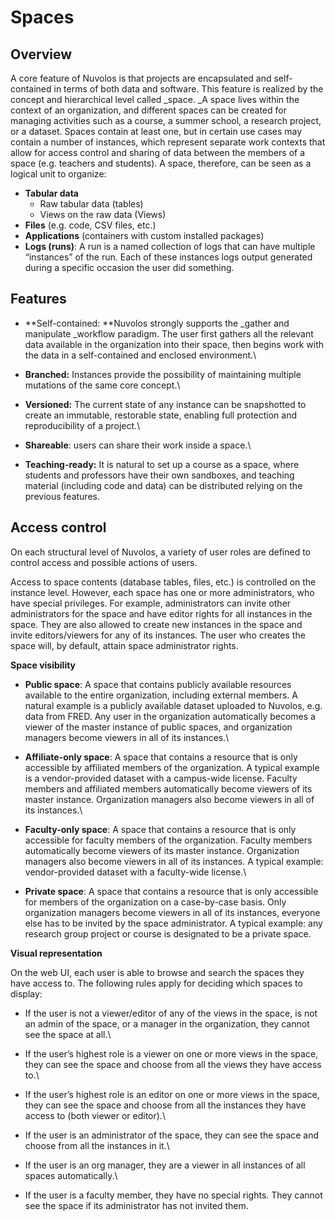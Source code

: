 # Spaces

## Overview

A core feature of Nuvolos is that projects are encapsulated and self-contained in terms of both data and software. This feature is realized by the concept and hierarchical level called _space. _A space lives within the context of an organization, and different spaces can be created for managing activities such as a course, a summer school, a research project, or a dataset. Spaces contain at least one, but in certain use cases may contain a number of instances, which represent separate work contexts that allow for access control and sharing of data between the members of a space (e.g. teachers and students). A space, therefore, can be seen as a logical unit to organize:

* **Tabular data**
  * Raw tabular data (tables)
  * Views on the raw data (Views)
* **Files** (e.g. code, CSV files, etc.)
* **Applications** (containers with custom installed packages)
* **Logs (runs)**: A run is a named collection of logs that can have multiple “instances” of the run. Each of these instances logs output generated during a specific occasion the user did something.

## Features

* **Self-contained: **Nuvolos strongly supports the _gather and manipulate _workflow paradigm. The user first gathers all the relevant data available in the organization into their space, then begins work with the data in a self-contained and enclosed environment.\

* **Branched:** Instances provide the possibility of maintaining multiple mutations of the same core concept.\

* **Versioned:** The current state of any instance can be snapshotted to create an immutable, restorable state, enabling full protection and reproducibility of a project.\

* **Shareable**: users can share their work inside a space.\

* **Teaching-ready:** It is natural to set up a course as a space, where students and professors have their own sandboxes, and teaching material (including code and data) can be distributed relying on the previous features.

## Access control

On each structural level of Nuvolos, a variety of user roles are defined to control access and possible actions of users.&#x20;

Access to space contents (database tables, files, etc.) is controlled on the instance level. However, each space has one or more administrators, who have special privileges. For example, administrators can invite other administrators for the space and have editor rights for all instances in the space. They are also allowed to create new instances in the space and invite editors/viewers for any of its instances. The user who creates the space will, by default, attain space administrator rights.

**Space visibility**

* **Public space**: A space that contains publicly available resources available to the entire organization, including external members. A natural example is a publicly available dataset uploaded to Nuvolos, e.g. data from FRED. Any user in the organization automatically becomes a viewer of the master instance of public spaces, and organization managers become viewers in all of its instances.\

* **Affiliate-only space**: A space that contains a resource that is only accessible by affiliated members of the organization. A typical example is a vendor-provided dataset with a campus-wide license. Faculty members and affiliated members automatically become viewers of its master instance. Organization managers also become viewers in all of its instances.\

* **Faculty-only space**: A space that contains a resource that is only accessible for faculty members of the organization. Faculty members automatically become viewers of its master instance. Organization managers also become viewers in all of its instances. A typical example: vendor-provided dataset with a faculty-wide license.\

* **Private space**: A space that contains a resource that is only accessible for members of the organization on a case-by-case basis. Only organization managers become viewers in all of its instances, everyone else has to be invited by the space administrator. A typical example: any research group project or course is designated to be a private space.

**Visual representation**

On the web UI, each user is able to browse and search the spaces they have access to. The following rules apply for deciding which spaces to display:

* If the user is not a viewer/editor of any of the views in the space, is not an admin of the space, or a manager in the organization, they cannot see the space at all.\

* If the user’s highest role is a viewer on one or more views in the space, they can see the space and choose from all the views they have access to.\

* If the user’s highest role is an editor on one or more views in the space, they can see the space and choose from all the instances they have access to (both viewer or editor).\

* If the user is an administrator of the space, they can see the space and choose from all the instances in it.\

* If the user is an org manager, they are a viewer in all instances of all spaces automatically.\

* If the user is a faculty member, they have no special rights. They cannot see the space if its administrator has not invited them.

